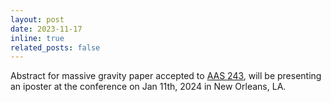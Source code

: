 ```yaml
---
layout: post
date: 2023-11-17
inline: true
related_posts: false
---
```


Abstract for massive gravity paper accepted to [AAS 243](https://aas.org/meetings/aas243), will be presenting an iposter at the conference on Jan 11th, 2024 in New Orleans, LA.
 
